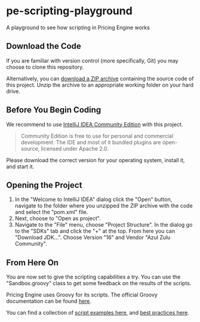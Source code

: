 # pe-scripting-playground
A playground to see how scripting in Pricing Engine works

## Download the Code

If you are familiar with version control (more specifically, Git) you may choose to clone this repository.

Alternatively, you can [download a ZIP archive](https://github.com/smec/pe-scripting-playground/archive/refs/heads/main.zip) containing the source code of this project. Unzip the archive to an appropriate working folder on your hard drive.

## Before You Begin Coding

We recommend to use [IntelliJ IDEA Community Edition](https://www.jetbrains.com/idea/download/) with this project.

> Community Edition is free to use for personal and commercial development. The IDE and most of it bundled plugins are open-source, licensed under Apache 2.0.

Please download the correct version for your operating system, install it, and start it.

## Opening the Project

1. In the "Welcome to IntelliJ IDEA" dialog click the "Open" button, navigate to the folder where you unzipped the ZIP archive with the code and select the "pom.xml" file.
2. Next, choose to "Open as project".
3. Navigate to the "File" menu, choose "Project Structure". In the dialog go to the "SDKs" tab and click the "+" at the top. From here you can "Download JDK...". Choose Version "16" and Vendor "Azul Zulu Community".

## From Here On

You are now set to give the scripting capabilities a try. You can use the "Sandbox.groovy" class to get some feedback on the results of the scripts.

Pricing Engine uses Groovy for its scripts. The official Groovy documentation can be found [here](https://docs.groovy-lang.org/next/html/documentation/).

You can find a collection of [script examples here](./script-examples.md), and [best practices here](./best-practices.md).

